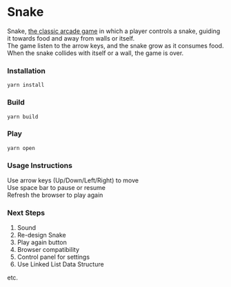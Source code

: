 # Snake

Snake, [the classic arcade game](https://en.wikipedia.org/wiki/Snake_(video_game_genre)) in which a player controls a snake, guiding it towards
food and away from walls or itself.\
The game listen to the arrow keys, and the snake grow as it consumes food.\
When the snake collides with itself or a wall, the game is
over.

### Installation
```
yarn install
```

### Build
```
yarn build
```

### Play
```
yarn open
```

### Usage Instructions

Use arrow keys (Up/Down/Left/Right) to move\
Use space bar to pause or resume\
Refresh the browser to play again

### Next Steps
1. Sound
2. Re-design Snake
3. Play again button
4. Browser compatibility
5. Control panel for settings
6. Use Linked List Data Structure

etc.
